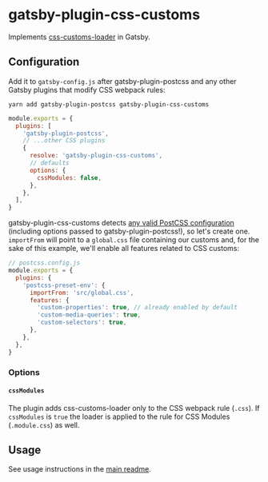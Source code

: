 # gatsby-plugin-css-customs

Implements [css-customs-loader][] in Gatsby.

## Configuration

Add it to `gatsby-config.js` after gatsby-plugin-postcss and any other Gatsby plugins that modify CSS webpack rules:

```
yarn add gatsby-plugin-postcss gatsby-plugin-css-customs
```

```js
module.exports = {
  plugins: [
    'gatsby-plugin-postcss',
    // ...other CSS plugins
    {
      resolve: 'gatsby-plugin-css-customs',
      // defaults
      options: {
        cssModules: false,
      },
    },
  ],
}
```

gatsby-plugin-css-customs detects [any valid PostCSS configuration][postcss-config] (including options passed to gatsby-plugin-postcss!), so let's create one. `importFrom` will point to a `global.css` file containing our customs and, for the sake of this example, we'll enable all features related to CSS customs:

```js
// postcss.config.js
module.exports = {
  plugins: {
    'postcss-preset-env': {
      importFrom: 'src/global.css',
      features: {
        'custom-properties': true, // already enabled by default
        'custom-media-queries': true,
        'custom-selectors': true,
      },
    },
  },
}
```

### Options

#### `cssModules`

The plugin adds css-customs-loader only to the CSS webpack rule (`.css`). If `cssModules` is `true` the loader is applied to the rule for CSS Modules (`.module.css`) as well.

## Usage

See usage instructions in the [main readme][basic-usage].

[css-customs-loader]: https://github.com/silvenon/css-customs/blob/master/packages/css-customs-loader
[postcss-config]: https://github.com/michael-ciniawsky/postcss-load-config
[basic-usage]: https://github.com/silvenon/css-customs/blob/master/readme.md#basic-usage
